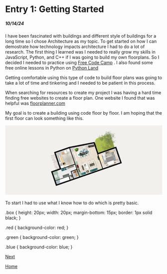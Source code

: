 # Entry 1: Getting Started 

##### 10/14/24

I have been fascinated with buildings and different style of buildings for a long time so I chose Architecture as my topic. To get started on how I can demostrate how technology impacts architecture I had to do a lot of research. The first thing I learned was I needed to really grow my skills in JavaScript, Python, and C++ if I was going to build my own floorplans. So I decided I needed to practice using <a href="[url]([floorplanner.com](https://www.freecodecamp.org))">Free Code Camp</a> . I also found some free online lessons in Python on <a href="[url]((https://python.land/python-tutorial))">Python Land</a>

Getting comfortable using this type of code to build floor plans was going to take a lot of time and tinkering and I needed to be patient in this process. 

<p> When searching for resources to create my project I was having a hard time finding free websites to create a floor plan. One website I found that was helpful was <a href="[url](floorplanner.com)">floorplanner.com</a>  </p>

My goal is to create a building using code floor by floor. I am hoping that the first floor can look something like this.
 
<img src="floor plan example.png" alt="Floor Plan">

To start I had to use what I know how to do which is pretty basic. 

.box {
  height: 20px;
  width: 20px;
  margin-bottom: 15px;
  border: 1px solid black;
}

.red {
  background-color: red;
}

.green {
  background-color: green;
}

.blue {
  background-color: blue;
}


[Next](entry02.md)

[Home](../README.md)
